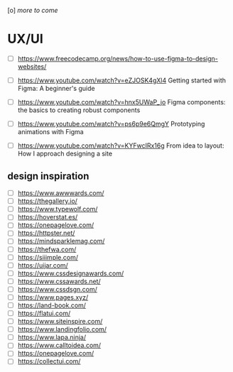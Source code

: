 [o] _more to come_

# UX/UI
- [ ] https://www.freecodecamp.org/news/how-to-use-figma-to-design-websites/
- [ ] https://www.youtube.com/watch?v=eZJOSK4gXl4  Getting started with Figma: A beginner's guide
- [ ] https://www.youtube.com/watch?v=hnx5UWaP_jo Figma components: the basics to creating robust components
- [ ] https://www.youtube.com/watch?v=ps6p9e6QmgY Prototyping animations with Figma
- [ ] https://www.youtube.com/watch?v=KYFwcIRx16g From idea to layout: How I approach designing a site



## design inspiration
- [ ] https://www.awwwards.com/
- [ ] https://thegallery.io/
- [ ] https://www.typewolf.com/
- [ ] https://hoverstat.es/
- [ ] https://onepagelove.com/
- [ ] https://httpster.net/
- [ ] https://mindsparklemag.com/
- [ ] https://thefwa.com/
- [ ] https://siiimple.com/
- [ ] https://uijar.com/
- [ ] https://www.cssdesignawards.com/
- [ ] https://www.cssawards.net/
- [ ] https://www.cssdsgn.com/
- [ ] https://www.pages.xyz/
- [ ] https://land-book.com/
- [ ] https://flatui.com/
- [ ] https://www.siteinspire.com/
- [ ] https://www.landingfolio.com/
- [ ] https://www.lapa.ninja/
- [ ] https://www.calltoidea.com/
- [ ] https://onepagelove.com/
- [ ] https://collectui.com/
